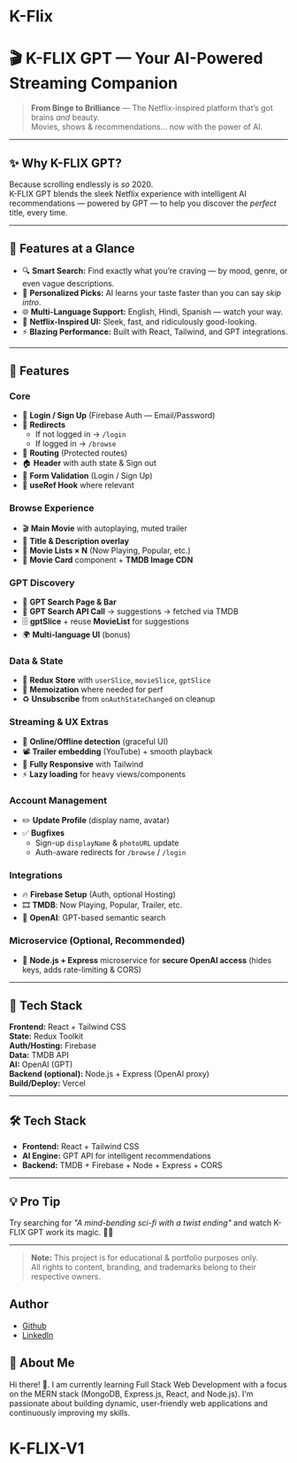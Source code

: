 
# K-Flix
# 🎬 K-FLIX GPT — Your AI-Powered Streaming Companion

> **From Binge to Brilliance** — The Netflix-inspired platform that’s got brains *and* beauty.  
> Movies, shows & recommendations… now with the power of AI.

---

## ✨ Why K-FLIX GPT?
Because scrolling endlessly is *so* 2020.  
K-FLIX GPT blends the sleek Netflix experience with intelligent AI recommendations — powered by GPT — to help you discover the *perfect* title, every time.

---

## 🚀 Features at a Glance
- 🔍 **Smart Search:** Find exactly what you’re craving — by mood, genre, or even vague descriptions.
- 🎯 **Personalized Picks:** AI learns your taste faster than you can say *skip intro*.
- 🌐 **Multi-Language Support:** English, Hindi, Spanish — watch your way.
- 🎥 **Netflix-Inspired UI:** Sleek, fast, and ridiculously good-looking.
- ⚡ **Blazing Performance:** Built with React, Tailwind, and GPT integrations.

---
## 🚀 Features

### Core
- 🔐 **Login / Sign Up** (Firebase Auth — Email/Password)
- 🔁 **Redirects**  
  - If not logged in → `/login`  
  - If logged in → `/browse`
- 🧭 **Routing** (Protected routes)
- 🏠 **Header** with auth state & Sign out
- 🧾 **Form Validation** (Login / Sign Up)
- 🧠 **useRef Hook** where relevant

### Browse Experience
- 🎬 **Main Movie** with autoplaying, muted trailer
- 📝 **Title & Description overlay**
- 🧰 **Movie Lists × N** (Now Playing, Popular, etc.)
- 🧩 **Movie Card** component + **TMDB Image CDN**

### GPT Discovery
- 🔎 **GPT Search Page & Bar**
- 🤖 **GPT Search API Call** → suggestions → fetched via TMDB
- 🗄 **gptSlice** + reuse **MovieList** for suggestions
- 🌍 **Multi-language UI** (bonus)

### Data & State
- 🧱 **Redux Store** with `userSlice`, `movieSlice`, `gptSlice`
- 🔄 **Memoization** where needed for perf
- ♻️ **Unsubscribe** from `onAuthStateChanged` on cleanup

### Streaming & UX Extras
- 📶 **Online/Offline detection** (graceful UI)
- 📽 **Trailer embedding** (YouTube) + smooth playback
- 📱 **Fully Responsive** with Tailwind
- ⚡ **Lazy loading** for heavy views/components

### Account Management
- ✏️ **Update Profile** (display name, avatar)
- ✅ **Bugfixes**  
  - Sign-up `displayName` & `photoURL` update  
  - Auth-aware redirects for `/browse` / `/login`

### Integrations
- 🔥 **Firebase Setup** (Auth, optional Hosting)
- 🎞 **TMDB**: Now Playing, Popular, Trailer, etc.
- 🧠 **OpenAI**: GPT-based semantic search

### Microservice (Optional, Recommended)
- 🧩 **Node.js + Express** microservice for **secure OpenAI access** (hides keys, adds rate-limiting & CORS)

---

## 🧰 Tech Stack

**Frontend:** React + Tailwind CSS  
**State:** Redux Toolkit  
**Auth/Hosting:** Firebase  
**Data:** TMDB API  
**AI:** OpenAI (GPT)  
**Backend (optional):** Node.js + Express (OpenAI proxy)  
**Build/Deploy:**  Vercel 

---
## 🛠 Tech Stack
- **Frontend:** React + Tailwind CSS
- **AI Engine:** GPT API for intelligent recommendations
- **Backend:** TMDB + Firebase + Node + Express + CORS


---

## 💡 Pro Tip
Try searching for _"A mind-bending sci-fi with a twist ending"_ and watch K-FLIX GPT work its magic. 🎩✨

---

> **Note:** This project is for educational & portfolio purposes only.  
> All rights to content, branding, and trademarks belong to their respective owners.


## Author

- [Github](https://github.com/Karan-Bharti1)
- [LinkedIn](https://www.linkedin.com/in/bharti1999/)



## 🚀 About Me
Hi there! 👋.
I am currently learning Full Stack Web Development with a focus on the MERN stack (MongoDB, Express.js, React, and Node.js). I'm passionate about building dynamic, user-friendly web applications and continuously improving my skills.
# K-FLIX-V1
